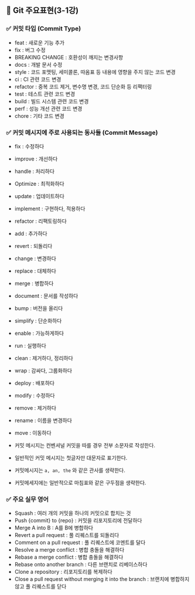 ## 🎤 Git 주요표현(3-1강)

### ✅ 커밋 타입 (Commit Type)

- feat : 새로운 기능 추가
- fix : 버그 수정
- BREAKING CHANGE : 호환성이 깨지는 변경사항
- docs : 개발 문서 수정
- style : 코드 포맷팅, 세미콜론, 따옴표 등 내용에 영향을 주지 않는 코드 변경
- ci : CI 관련 코드 변경
- refactor : 중복 코드 제거, 변수명 변경, 코드 단순화 등 리팩터링
- test : 테스트 관련 코드 변경
- build : 빌드 시스템 관련 코드 변경
- perf : 성능 개선 관련 코드 변경
- chore : 기타 코드 변경

### ✅ 커밋 메시지에 주로 사용되는 동사들 (Commit Message)

- fix : 수정하다
- improve : 개선하다
- handle : 처리하다
- Optimize : 최적화하다
- update : 업데이트하다
- implement : 구현하다, 적용하다
- refactor : 리팩토링하다
- add : 추가하다
- revert : 되돌리다
- change : 변경하다
- replace : 대체하다
- merge : 병합하다
- document : 문서를 작성하다
- bump : 버전을 올리다
- simplify : 단순화하다
- enable : 가능하게하다
- run : 실행하다
- clean : 제거하다, 정리하다
- wrap : 감싸다, 그룹화하다
- deploy : 배포하다
- modify : 수정하다
- remove : 제거하다
- rename : 이름을 변경하다
- move : 이동하다

- 커밋 메시지는 컨벤셔널 커밋을 따를 경우 전부 소문자로 작성한다.
- 일반적인 커밋 메시지는 첫글자만 대문자로 표기한다.
- 커밋메시지는 `a, an, the` 와 같은 관사를 생략한다.
- 커밋메세지에는 일반적으로 마침표와 같은 구두점을 생략한다.


### ✅ 주요 실무 영어
- Squash : 여러 개의 커밋을 하나의 커밋으로 합치는 것
- Push {commit} to {repo} : 커밋을 리포지토리에 전달하다
- Merge A into B : A를 B에 병합하다
- Revert a pull request : 풀 리퀘스트를 되돌리다
- Comment on a pull request : 풀 리퀘스트에 코멘트를 달다
- Resolve a merge conflict : 병합 충돌을 해결하다
- Rebase a merge conflict : 병합 충돌을 해결하다
- Rebase onto another branch : 다른 브랜치로 리베이스하다
- Clone a repository : 리포지토리를 복제하다
- Close a pull request without merging it into the branch : 브랜치에 병합하지 않고 풀 리퀘스트를 닫다

